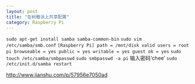 ```yaml
---
layout: post
title: "在树莓派上共享配置"
category: Raspberry Pi
---
```


`sudo apt-get install samba samba-common-bin`
`sudo vim /etc/samba/smb.conf`
`
[Raspberry Pi]
    path = /mnt/disk
    valid users = root pi
    browseable = yes
    public = yes
    writable = yes
    guest ok = yes
`
`sudo touch /etc/samba/smbpasswd`
`sudo smbpasswd -a pi`
输入密码‘chee’
`sudo /etc/init.d/samba restart`



http://www.jianshu.com/p/57956e7050ad
